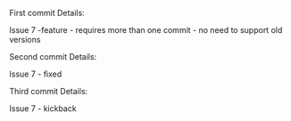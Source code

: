First commit Details: 

Issue 7 -feature - requires more than one commit - no need to support old versions

Second commit Details:

Issue 7 - fixed

Third commit Details:

Issue 7 - kickback